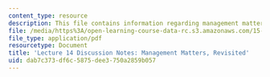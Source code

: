 ```yaml
---
content_type: resource
description: This file contains information regarding management matters, revisited.
file: /media/https%3A/open-learning-course-data-rc.s3.amazonaws.com/15-s07-globalhealth-lab-spring-2013/dab7c373df6c5875dee3750a2859b057_MIT15_S07S13_lec14notes.pdf
file_type: application/pdf
resourcetype: Document
title: 'Lecture 14 Discussion Notes: Management Matters, Revisited'
uid: dab7c373-df6c-5875-dee3-750a2859b057
---
```


